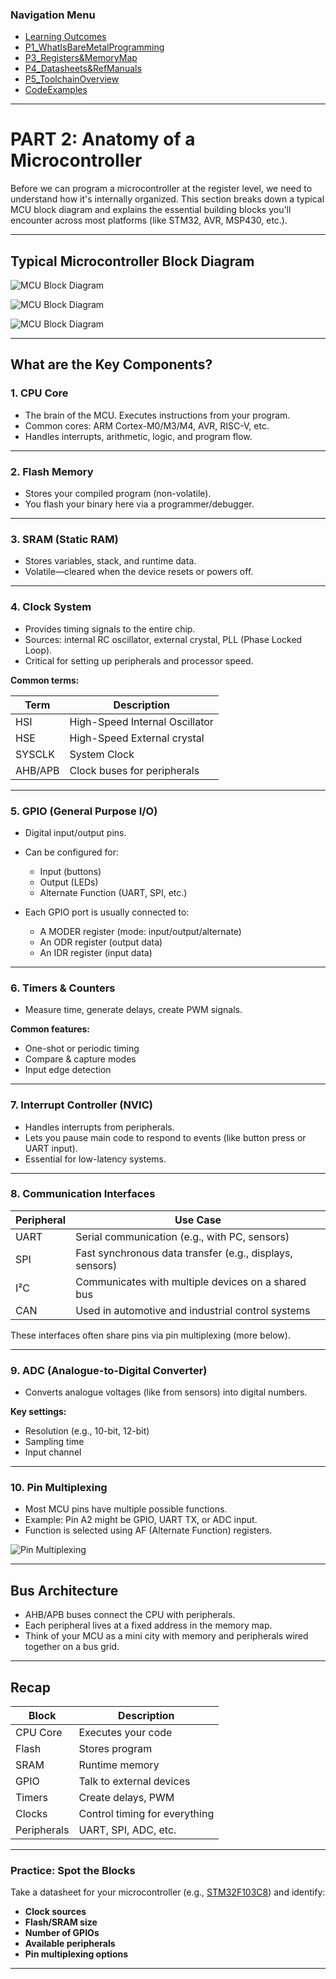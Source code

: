 <h3>Navigation Menu</h3>
<ul>
  <li><a href="Learning%20Outcomes.md">Learning Outcomes</a></li>
  <li><a href="P1_WhatIsBareMetalProgramming.md">P1_WhatIsBareMetalProgramming</a></li>
  <li><a href="P3_Registers&MemoryMap.md">P3_Registers&MemoryMap</a></li>
  <li><a href="P4_Datasheets&RefManuals.md">P4_Datasheets&RefManuals</a></li>
  <li><a href="P5_ToolchainOverview.md">P5_ToolchainOverview</a></li>
  <li><a href="CodeExamples.md">CodeExamples</a></li>
</ul>

---
# PART 2: Anatomy of a Microcontroller

Before we can program a microcontroller at the register level, we need to understand how it's internally organized. This section breaks down a typical MCU block diagram and explains the essential building blocks you'll encounter across most platforms (like STM32, AVR, MSP430, etc.).

---

## Typical Microcontroller Block Diagram

![MCU Block Diagram](assets/MCUBlockDiagram/Blue_Pill_CC.jpg)

![MCU Block Diagram](assets/MCUBlockDiagram/BluepillBlockDiagram_CS.png)

![MCU Block Diagram](assets/MCUBlockDiagram/RM0008BlockDiagram.png)

---
## What are the Key Components?

### 1. CPU Core

- The brain of the MCU. Executes instructions from your program.
- Common cores: ARM Cortex-M0/M3/M4, AVR, RISC-V, etc.
- Handles interrupts, arithmetic, logic, and program flow.

---
### 2. Flash Memory

- Stores your compiled program (non-volatile).
- You flash your binary here via a programmer/debugger.

---
### 3. SRAM (Static RAM)

- Stores variables, stack, and runtime data.
- Volatile—cleared when the device resets or powers off.

---
### 4. Clock System

- Provides timing signals to the entire chip.
- Sources: internal RC oscillator, external crystal, PLL (Phase Locked Loop).
- Critical for setting up peripherals and processor speed.

**Common terms:**

| Term     | Description                        |
|----------|------------------------------------|
| HSI      | High-Speed Internal Oscillator     |
| HSE      | High-Speed External crystal        |
| SYSCLK   | System Clock                       |
| AHB/APB  | Clock buses for peripherals        |

---
### 5. GPIO (General Purpose I/O)

- Digital input/output pins.

- Can be configured for:
  - Input (buttons)
  - Output (LEDs)
  - Alternate Function (UART, SPI, etc.)

- Each GPIO port is usually connected to:
  - A MODER register (mode: input/output/alternate)
  - An ODR register (output data)
  - An IDR register (input data)

---
### 6. Timers & Counters

- Measure time, generate delays, create PWM signals.

**Common features:**
- One-shot or periodic timing
- Compare & capture modes
- Input edge detection

---
### 7. Interrupt Controller (NVIC)

- Handles interrupts from peripherals.
- Lets you pause main code to respond to events (like button press or UART input).
- Essential for low-latency systems.

---
### 8. Communication Interfaces

| Peripheral | Use Case                                              |
|------------|------------------------------------------------------|
| UART       | Serial communication (e.g., with PC, sensors)        |
| SPI        | Fast synchronous data transfer (e.g., displays, sensors) |
| I²C        | Communicates with multiple devices on a shared bus   |
| CAN        | Used in automotive and industrial control systems    |

These interfaces often share pins via pin multiplexing (more below).

---
### 9. ADC (Analogue-to-Digital Converter)

- Converts analogue voltages (like from sensors) into digital numbers.

**Key settings:**
- Resolution (e.g., 10-bit, 12-bit)
- Sampling time
- Input channel

---
### 10. Pin Multiplexing

- Most MCU pins have multiple possible functions.
- Example: Pin A2 might be GPIO, UART TX, or ADC input.
- Function is selected using AF (Alternate Function) registers.

![Pin Multiplexing](assets/PinMultiplexing/Stm32f103_pinout_CC.png)

---
## Bus Architecture

- AHB/APB buses connect the CPU with peripherals.
- Each peripheral lives at a fixed address in the memory map.
- Think of your MCU as a mini city with memory and peripherals wired together on a bus grid.

---
## Recap

| Block        | Description                      |
|--------------|----------------------------------|
| CPU Core     | Executes your code               |
| Flash        | Stores program                   |
| SRAM         | Runtime memory                   |
| GPIO         | Talk to external devices         |
| Timers       | Create delays, PWM               |
| Clocks       | Control timing for everything    |
| Peripherals  | UART, SPI, ADC, etc.             |

---
### Practice: Spot the Blocks

Take a datasheet for your microcontroller (e.g., [STM32F103C8](https://www.st.com/en/microcontrollers-microprocessors/stm32f103c8.html)) and identify:

- **Clock sources**
- **Flash/SRAM size**
- **Number of GPIOs**
- **Available peripherals**
- **Pin multiplexing options**

---
